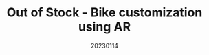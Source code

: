 ---
title: "Out of Stock - Bike customization using AR"
team: "Sarthak Sridhar Rao | Rajdeep Sutradhar | Kulkarni Vedang Uday | Paresh Baliram Bhandarkar"
tags: AR Mobile Unity

video_provider: "youtube"
video_id:

header:
    teaser: /assets/img/projects/2023/course_project_4.jpg

overview: Add a short description of your project here. Here, you can mention about the type of application or game you have created. You may also mention bout the objectives of your project and the intent behind the concept. You can add certain details about the outcome, such as what the user will experience, in what medium and using what devices.


project-link:

active: "yes"
type: "course"
year: "2023"
date: 20230114

---